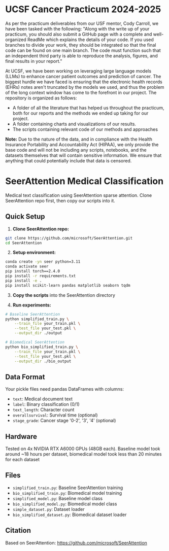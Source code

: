 # UCSF Cancer Practicum 2024-2025

As per the practicum deliverables from our USF mentor, Cody Carroll, we have been tasked with the following: "Along with the write up of your practicum, you should also submit a GitHub page with a complete and well-organized ReadMe which explains the details of your code. If you used branches to divide your work, they should be integrated so that the final code can be found on one main branch. The code must function such that an independent third party is able to reproduce the analysis, figures, and final results in your report."

At UCSF, we have been working on leveraging large language models (LLMs) to enhance cancer patient outcomes and prediction of cancer. The biggest hurdle we have faced is ensuring that the electronic health records (EHRs) notes aren't truncated by the models we used, and thus the problem of the long context window has come to the forefront in our project. The repository is organized as follows:

- A folder of all the literature that has helped us throughout the practicum, both for our reports and the methods we ended up taking for our project.
- A folder containing charts and visualizations of our results.
- The scripts containing relevant code of our methods and approaches

**Note:** Due to the nature of the data, and in compliance with the Health Insurance Portability and Accountability Act (HIPAA), we only provide the base code and will not be including any scripts, notebooks, and the datasets themselves that will contain sensitive information. We ensure that anything that could potentially include that data is censored.

# SeerAttention Medical Classification

Medical text classification using SeerAttention sparse attention. Clone SeerAttention repo first, then copy our scripts into it.

## Quick Setup

1. **Clone SeerAttention repo:**
```bash
git clone https://github.com/microsoft/SeerAttention.git
cd SeerAttention
```

2. **Setup environment:**
```bash
conda create -yn seer python=3.11
conda activate seer
pip install torch==2.4.0
pip install -r requirements.txt
pip install -e .
pip install scikit-learn pandas matplotlib seaborn tqdm
```

3. **Copy the scripts** into the SeerAttention directory

4. **Run experiments:**
```bash
# Baseline SeerAttention
python simplified_train.py \
    --train_file your_train.pkl \
    --test_file your_test.pkl \
    --output_dir ./output

# Biomedical SeerAttention  
python bio_simplified_train.py \
    --train_file your_train.pkl \
    --test_file your_test.pkl \
    --output_dir ./bio_output
```

## Data Format

Your pickle files need pandas DataFrames with columns:
- `text`: Medical document text
- `label`: Binary classification (0/1)
- `text_length`: Character count
- `overallsurvival`: Survival time (optional)
- `stage_grade`: Cancer stage '0-2', '3', '4' (optional)

## Hardware

Tested on 4x NVIDIA RTX A6000 GPUs (48GB each). Baseline model took around ~18 hours per dataset, biomedical model took less than 20 minutes for each dataset

## Files

- `simplified_train.py`: Baseline SeerAttention training
- `bio_simplified_train.py`: Biomedical model training
- `simplified_model.py`: Baseline model class
- `bio_simplified_model.py`: Biomedical model class
- `simple_dataset.py`: Dataset loader
- `bio_simplified_dataset.py`: Biomedical dataset loader

## Citation

Based on SeerAttention: https://github.com/microsoft/SeerAttention
